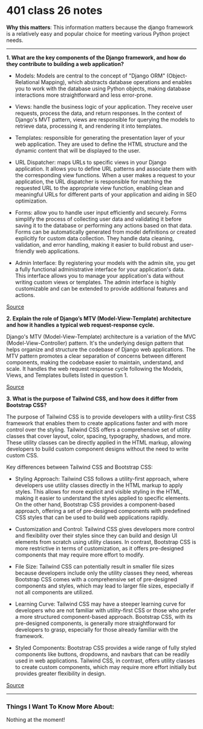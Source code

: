 # 401 class 26 notes

**Why this matters**: This information matters because the django framework is a relatively easy and popular choice for meeting various Python project needs.

------------------------------------

**1. What are the key components of the Django framework, and how do they contribute to building a web application?**

- Models: Models are central to the concept of "Django ORM" (Object-Relational Mapping), which abstracts database operations and enables you to work with the database using Python objects, making database interactions more straightforward and less error-prone.

-  Views: handle the business logic of your application. They receive user requests, process the data, and return responses. In the context of Django's MVT pattern, views are responsible for querying the models to retrieve data, processing it, and rendering it into templates.

- Templates: responsible for generating the presentation layer of your web application. They are used to define the HTML structure and the dynamic content that will be displayed to the user.

- URL Dispatcher: maps URLs to specific views in your Django application. It allows you to define URL patterns and associate them with the corresponding view functions. When a user makes a request to your application, the URL dispatcher is responsible for matching the requested URL to the appropriate view function, enabling clean and meaningful URLs for different parts of your application and aiding in SEO optimization.

- Forms: allow you to handle user input efficiently and securely. Forms simplify the process of collecting user data and validating it before saving it to the database or performing any actions based on that data. Forms can be automatically generated from model definitions or created explicitly for custom data collection. They handle data cleaning, validation, and error handling, making it easier to build robust and user-friendly web applications.

- Admin Interface: By registering your models with the admin site, you get a fully functional administrative interface for your application's data. This interface allows you to manage your application's data without writing custom views or templates. The admin interface is highly customizable and can be extended to provide additional features and actions.

[Source](https://djangostars.com/blog/why-we-use-django-framework/)


**2. Explain the role of Django’s MTV (Model-View-Template) architecture and how it handles a typical web request-response cycle.**

Django's MTV (Model-View-Template) architecture is a variation of the MVC (Model-View-Controller) pattern. It's the underlying design pattern that helps organize and structure the codebase of Django web applications. The MTV pattern promotes a clear separation of concerns between different components, making the codebase easier to maintain, understand, and scale. It handles the web request response cycle following the Models, Views, and Templates bullets listed in question 1.

[Source](https://towardsdatascience.com/working-structure-of-django-mtv-architecture-a741c8c64082)


**3. What is the purpose of Tailwind CSS, and how does it differ from Bootstrap CSS?**

The purpose of Tailwind CSS is to provide developers with a utility-first CSS framework that enables them to create applications faster and with more control over the styling. Tailwind CSS offers a comprehensive set of utility classes that cover layout, color, spacing, typography, shadows, and more. These utility classes can be directly applied in the HTML markup, allowing developers to build custom component designs without the need to write custom CSS.

Key differences between Tailwind CSS and Bootstrap CSS:

- Styling Approach: Tailwind CSS follows a utility-first approach, where developers use utility classes directly in the HTML markup to apply styles. This allows for more explicit and visible styling in the HTML, making it easier to understand the styles applied to specific elements. On the other hand, Bootstrap CSS provides a component-based approach, offering a set of pre-designed components with predefined CSS styles that can be used to build web applications rapidly.

- Customization and Control: Tailwind CSS gives developers more control and flexibility over their styles since they can build and design UI elements from scratch using utility classes. In contrast, Bootstrap CSS is more restrictive in terms of customization, as it offers pre-designed components that may require more effort to modify.

- File Size: Tailwind CSS can potentially result in smaller file sizes because developers include only the utility classes they need, whereas Bootstrap CSS comes with a comprehensive set of pre-designed components and styles, which may lead to larger file sizes, especially if not all components are utilized.

- Learning Curve: Tailwind CSS may have a steeper learning curve for developers who are not familiar with utility-first CSS or those who prefer a more structured component-based approach. Bootstrap CSS, with its pre-designed components, is generally more straightforward for developers to grasp, especially for those already familiar with the framework.

- Styled Components: Bootstrap CSS provides a wide range of fully styled components like buttons, dropdowns, and navbars that can be readily used in web applications. Tailwind CSS, in contrast, offers utility classes to create custom components, which may require more effort initially but provides greater flexibility in design.

[Source](https://blog.hubspot.com/website/what-is-tailwind-css)

------------------------------------
### Things I Want To Know More About:
Nothing at the moment!